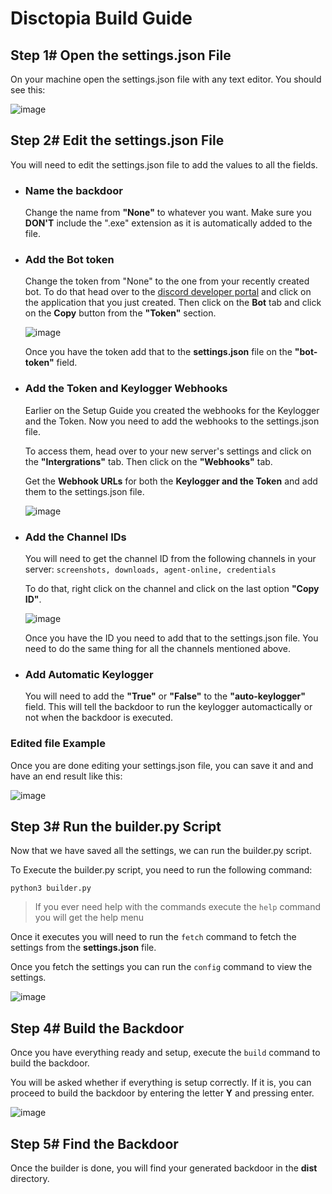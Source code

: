 # Disctopia Build Guide

## Step 1# Open the settings.json File

On your machine open the settings.json file with any text editor. You should see this:

![image](https://i.ibb.co/cyFYKmr/Capture.png)

## Step 2# Edit the settings.json File

You will need to edit the settings.json file to add the values to all the fields.

- ### Name the backdoor 
    Change the name from **"None"** to whatever you want. Make sure you **DON'T** include the ".exe" extension as it is automatically added to the file.

- ### Add the Bot token
    Change the token from "None" to the one from your recently created bot. To do that head over to the [discord developer portal](https://discordapp.com/developers/applications) and click on the application that you just created. Then click on the **Bot** tab and click on the **Copy** button from the **"Token"** section.

    ![image](https://i.ibb.co/tXqVCr8/Capture.png)

    Once you have the token add that to the **settings.json** file on the **"bot-token"** field.

- ### Add the Token and Keylogger Webhooks
    Earlier on the Setup Guide you created the webhooks for the Keylogger and the Token. Now you need to add the webhooks to the settings.json file.

    To access them, head over to your new server's settings and click on the **"Intergrations"** tab. Then click on the **"Webhooks"** tab.

    Get the **Webhook URLs** for both the **Keylogger and the Token** and add them to the settings.json file.

    ![image](https://i.ibb.co/s20C1DM/Capture.png)

- ### Add the Channel IDs 

    You will need to get the channel ID from the following channels in
    your server: `screenshots, downloads, agent-online, credentials`

    To do that, right click on the channel and click on the last option **"Copy ID"**.

    ![image](https://i.ibb.co/T0Lht6J/Capture.png)

    Once you have the ID you need to add that to the settings.json file. You need to do the same thing for all the channels mentioned above.

- ### Add Automatic Keylogger
    
    You will need to add the **"True"** or **"False"** to the **"auto-keylogger"** field. This will tell the backdoor to run the keylogger automactically or not when the backdoor is executed.

### Edited file Example

Once you are done editing your settings.json file, you can save it and and have an end result like this:

![image](https://i.ibb.co/L8dT8Wv/Capture.png)

## Step 3# Run the builder.py Script

Now that we have saved all the settings, we can run the builder.py script.

To Execute the builder.py script, you need to run the following command:
```
python3 builder.py
```

> If you ever need help with the commands execute the `help` command you will get the help menu

Once it executes you will need to run the `fetch` command to fetch the settings from the **settings.json** file.


Once you fetch the settings you can run the `config` command to view the settings.

![image](https://i.ibb.co/Bz0qrRv/Capture.png)


## Step 4# Build the Backdoor

Once you have everything ready and setup, execute the `build` command to build the backdoor.

You will be asked whether if everything is setup correctly. If it is, you can proceed to build the backdoor by entering the letter **Y** and pressing enter.

![image](https://i.ibb.co/7GFLbgf/Capture.png)

## Step 5# Find the Backdoor

Once the builder is done, you will find your generated backdoor in the **dist** directory.